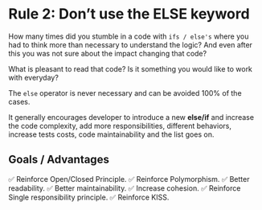 # Rule 2: Don’t use the ELSE keyword

How many times did you stumble in a code with `ifs / else's` where you had to think 
more than necessary to understand the logic? And even after this you was not sure about the impact changing that code?

What is pleasant to read that code? Is it something you would like to work with everyday?

The `else` operator is never necessary and can be avoided 100% of the cases. 

It generally encourages developer to introduce a new __else/if__ and increase the code complexity, 
add more responsibilities, different behaviors, increase tests costs, code maintainability and the list goes on.

## Goals / Advantages

:white_check_mark: Reinforce Open/Closed Principle.
:white_check_mark: Reinforce Polymorphism.
:white_check_mark: Better readability.
:white_check_mark: Better maintainability.
:white_check_mark: Increase cohesion.
:white_check_mark: Reinforce Single responsibility principle.
:white_check_mark: Reinforce KISS.